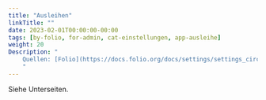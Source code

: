 ```yaml
---
title: "Ausleihen"
linkTitle: ""
date: 2023-02-01T00:00:00-00:00
tags: [by-folio, for-admin, cat-einstellungen, app-ausleihe]
weight: 20
Description: "
    Quellen: [Folio](https://docs.folio.org/docs/settings/settings_circulation/settings_circulation/#settings--circulation--fixed-due-date-schedules) <!-- & [GBV](https://info.gebev.de/display/FOLIOGBVEXTERN/Einstellungen+(Ausleihe):+Ausleihen) -->
    "
---
```


Siehe Unterseiten.
